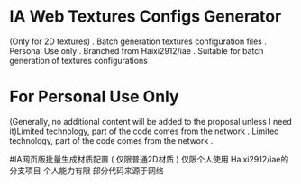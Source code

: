 # IA Web Textures Configs Generator
(Only for 2D textures) .
Batch generation textures configuration files . Personal Use only . Branched from Haixi2912/iae .
Suitable for batch generation of textures configurations .

# For Personal Use Only
(Generally, no additional content will be added to the proposal unless I need it)Limited technology, part of the code comes from the network . 
Limited technology, part of the code comes from the network .

#IA网页版批量生成材质配置 ( 仅限普通2D材质 )
仅限个人使用
Haixi2912/iae的分支项目
个人能力有限
部分代码来源于网络
